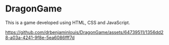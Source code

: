 # DragonGame
This is a game developed using HTML, CSS and JavaScript.


https://github.com/drbenjaminlouis/DragonGame/assets/64739511/1356dd28-a03a-4241-9f8e-5ea6086fff7d

